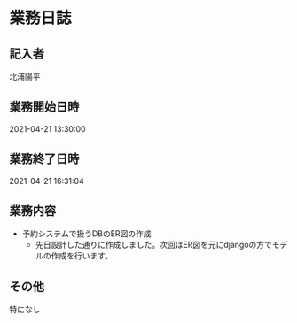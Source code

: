 # 業務日誌

## 記入者

北浦陽平

## 業務開始日時

2021-04-21 13:30:00

## 業務終了日時

2021-04-21 16:31:04

## 業務内容

- 予約システムで扱うDBのER図の作成
	- 先日設計した通りに作成しました。次回はER図を元にdjangoの方でモデルの作成を行います。

## その他

特になし